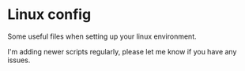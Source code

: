 # Linux config

Some useful files when setting up your linux environment. 

I'm adding newer scripts regularly, please let me know if you have any issues. 
